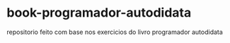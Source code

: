 # book-programador-autodidata
 repositorio feito com base nos exercicios do livro programador autodidata
 